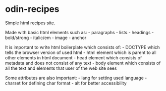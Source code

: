 # odin-recipes

Simple html recipes site.

Made with basic html elements such as:
	- paragraphs
	- lists
	- headings
	- bold/strong
	- italic/em
	- image
	- anchor

It is important to write html boilerplate which consists of:
	- DOCTYPE which tells the browser version of 
	  used html 
	- html element which is parent to all other 
	  elements in html document
	- head element which consists of metadata and does
	  not consist of any text
	- body element which consists of all the text and
	  elements that user of the web site sees

Some attributes are also important:
	- lang for setting used language
	- charset for defining char format
	- alt for better accessibility
